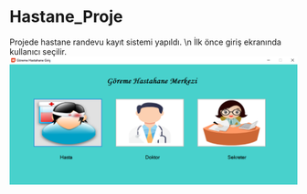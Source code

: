 # Hastane_Proje
Projede hastane randevu kayıt sistemi yapıldı.
\n İlk önce giriş ekranında kullanıcı seçilir.
![github](Hastane_Giris.PNG)
